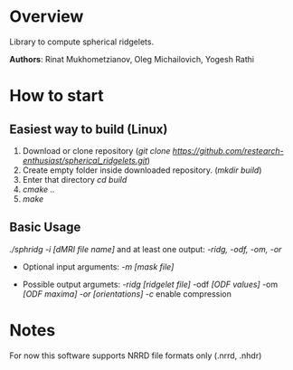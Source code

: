 # Overview
Library to compute spherical ridgelets.

**Authors**: Rinat Mukhometzianov, Oleg Michailovich, Yogesh Rathi

# How to start

## Easiest way to build (Linux)
1. Download or clone repository (*git clone https://github.com/restearch-enthusiast/spherical_ridgelets.git*) 
2. Create empty folder inside downloaded repository. (*mkdir build*)
3. Enter that directory *cd build*
4. *cmake ..*
5. *make*

## Basic Usage
*./sphridg -i [dMRI file name]* and at least one output: *-ridg, -odf, -om, -or*
  
* Optional input arguments: *-m [mask file]*

* Possible output argumets: *-ridg [ridgelet file]* -odf *[ODF values]* -om *[ODF maxima]* *-or [orientations]* *-c* enable compression

# Notes
For now this software supports NRRD file formats only (.nrrd, .nhdr)
